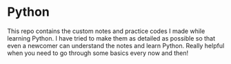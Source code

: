 # Python
This repo contains the custom notes and practice codes I made while learning Python. I have tried to make them as detailed as possible so that even a newcomer can understand the notes and learn Python. Really helpful when you need to go through some basics every now and then!
